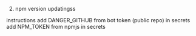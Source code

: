 2. npm version updatingss

instructions
add DANGER_GITHUB from bot token (public repo) in secrets
add NPM_TOKEN from npmjs in secrets

<!-- # Continuous-Semver
![CI Workflow](https://user-images.githubusercontent.com/29791650/63278257-f7267b80-c274-11e9-8127-c20af8aba502.png)

## Prerequisite
- Github repo of your project
- Separate Github account for comment bot
- NPM account
- CircleCI account

## Setup
1. Assuming you already have your repo on Github, you will then need to go to CircleCI and add your project. Select `linux/node` and click `Start building`.

2. Go to your repo and create `/.circleci/config.yml`. Copy over the config file we have [here](/.circleci/config.yml).

3. Update `package.json`:
    - The `name` and `version` of your package.json is what is used to publish onto NPM.

4. Add necessary tokens to your CircleCI Environment Variables (Settings -> Projects -> YOUR_PROJECT Settings -> Environment Variables):
    - NPM: generate a `Read/Publish` token from your NPM account and add to your environment variables as `NPM_TOKEN`.

    - Github: in your Github account, navigate to Settings -> Developer settings -> Personal access tokens and generate a new token with `repo` checked. Add this token as `GITHUB_TOKEN`.

    - Danger: in your separate Github bot account generate another personal access token the same way as above with only `public_repo` checked. Add this to your Environment Variables as `DANGER_GITHUB_API_TOKEN`.

    - Fingerprint: in your CircleCI, navigate to Settings -> Projects -> YOUR_PROJECT Settings -> Checkout SSH keys. Create a user key and add that to your Environment Variables as `FINGERPRINT`.

    - Username/Email (OPTIONAL): this is for `git config`, set the environment variables as `SEMVER_USER_NAME` and `SEMVER_USER_EMAIL` to correlate with your Github account. If these two variables are not set, they will default to `undefined` and will still work.

5. Copy over [dangerfile.js](/.circleci/dangerfile.js) to `/.circleci/`. You can customize the auto-generated comment your bot will make in your PR in this file. Click [here](https://danger.systems/js/reference.html) for more information on how to use DangerJS.

6. Go to Advanced Settings in your CircleCI (Settings -> Projects -> YOUR_PROJECT Settings -> Advanced Settings) and turn on `Only build pull request`.

That's it! If you have any questions or if the steps above are causing any issues for you, please reach out to us. -->